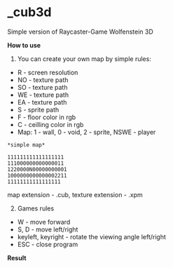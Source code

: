 # _cub3d
Simple version of Raycaster-Game Wolfenstein 3D

**How to use**

1. You can create your own map by simple rules:
- R  - screen resolution
- NO - texture path
- SO - texture path
- WE - texture path
- EA - texture path
- S  - sprite path
- F  - floor color in rgb
- C  - ceilling color in rgb
- Map: 1 - wall, 0 - void, 2 - sprite, NSWE - player

```
*simple map*

111111111111111111
111000000000000011
1220000N00000000001
1000000000000002211
11111111111111111
```

map extension - .cub, texture extension - .xpm

2. Games rules
- W - move forward
- S, D - move left/right
- keyleft, keyright - rotate the viewing angle left/right
- ESC - close program

**Result**


